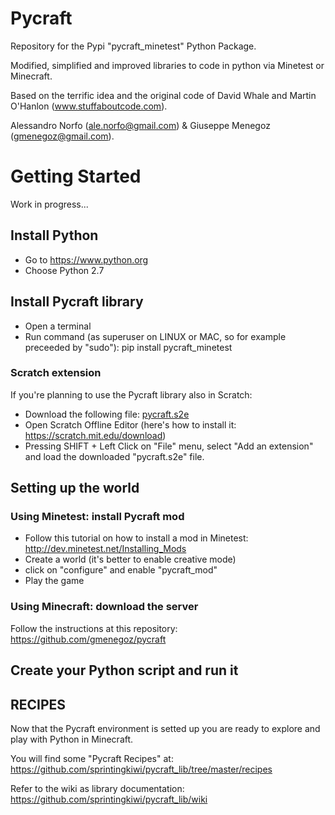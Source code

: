 # Pycraft
Repository for the Pypi "pycraft_minetest" Python Package.

Modified, simplified and improved libraries to code in python via Minetest or Minecraft.

Based on the terrific idea and the original code of David Whale and Martin O'Hanlon (www.stuffaboutcode.com).

Alessandro Norfo (ale.norfo@gmail.com) & Giuseppe Menegoz (gmenegoz@gmail.com).

# Getting Started
Work in progress...

## Install Python
* Go to https://www.python.org
* Choose Python 2.7

## Install Pycraft library
* Open a terminal
* Run command (as superuser on LINUX or MAC, so for example preceeded by "sudo"): pip install pycraft_minetest

### Scratch extension
If you're planning to use the Pycraft library also in Scratch:
* Download the following file: [pycraft.s2e](https://raw.githubusercontent.com/sprintingkiwi/pycraft_mod/master/pycraft.s2e)
* Open Scratch Offline Editor (here's how to install it: https://scratch.mit.edu/download)
* Pressing SHIFT + Left Click on "File" menu, select "Add an extension" and load the downloaded "pycraft.s2e" file.

## Setting up the world

### Using Minetest: install Pycraft mod
* Follow this tutorial on how to install a mod in Minetest: http://dev.minetest.net/Installing_Mods
* Create a world (it's better to enable creative mode)
* click on "configure" and enable "pycraft_mod"
* Play the game

### Using Minecraft: download the server
Follow the instructions at this repository: https://github.com/gmenegoz/pycraft

## Create your Python script and run it


## RECIPES
Now that the Pycraft environment is setted up you are ready to explore and play with Python in Minecraft. 

You will find some "Pycraft Recipes" at: https://github.com/sprintingkiwi/pycraft_lib/tree/master/recipes

Refer to the wiki as library documentation: https://github.com/sprintingkiwi/pycraft_lib/wiki
